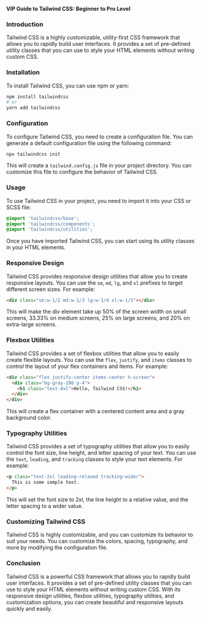 **VIP Guide to Tailwind CSS: Beginner to Pro Level**

### Introduction
Tailwind CSS is a highly customizable, utility-first CSS framework that allows you to rapidly build user interfaces. It provides a set of pre-defined utility classes that you can use to style your HTML elements without writing custom CSS.

### Installation
To install Tailwind CSS, you can use npm or yarn:

```bash
npm install tailwindcss
# or
yarn add tailwindcss
```

### Configuration
To configure Tailwind CSS, you need to create a configuration file. You can generate a default configuration file using the following command:

```bash
npx tailwindcss init
```

This will create a `tailwind.config.js` file in your project directory. You can customize this file to configure the behavior of Tailwind CSS.

### Usage
To use Tailwind CSS in your project, you need to import it into your CSS or SCSS file:

```css
@import 'tailwindcss/base';
@import 'tailwindcss/components';
@import 'tailwindcss/utilities';
```

Once you have imported Tailwind CSS, you can start using its utility classes in your HTML elements.

### Responsive Design
Tailwind CSS provides responsive design utilities that allow you to create responsive layouts. You can use the `sm`, `md`, `lg`, and `xl` prefixes to target different screen sizes. For example:

```html
<div class="sm:w-1/2 md:w-1/3 lg:w-1/4 xl:w-1/5"></div>
```

This will make the div element take up 50% of the screen width on small screens, 33.33% on medium screens, 25% on large screens, and 20% on extra-large screens.

### Flexbox Utilities
Tailwind CSS provides a set of flexbox utilities that allow you to easily create flexible layouts. You can use the `flex`, `justify`, and `items` classes to control the layout of your flex containers and items. For example:

```html
<div class="flex justify-center items-center h-screen">
  <div class="bg-gray-200 p-4">
    <h1 class="text-4xl">Hello, Tailwind CSS!</h1>
  </div>
</div>
```

This will create a flex container with a centered content area and a gray background color.

### Typography Utilities
Tailwind CSS provides a set of typography utilities that allow you to easily control the font size, line height, and letter spacing of your text. You can use the `text`, `leading`, and `tracking` classes to style your text elements. For example:

```html
<p class="text-2xl leading-relaxed tracking-wider">
  This is some sample text.
</p>
```

This will set the font size to 2xl, the line height to a relative value, and the letter spacing to a wider value.

### Customizing Tailwind CSS
Tailwind CSS is highly customizable, and you can customize its behavior to suit your needs. You can customize the colors, spacing, typography, and more by modifying the configuration file.

### Conclusion
Tailwind CSS is a powerful CSS framework that allows you to rapidly build user interfaces. It provides a set of pre-defined utility classes that you can use to style your HTML elements without writing custom CSS. With its responsive design utilities, flexbox utilities, typography utilities, and customization options, you can create beautiful and responsive layouts quickly and easily.


